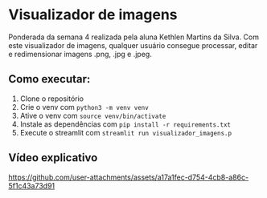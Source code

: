 # Visualizador de imagens

Ponderada da semana 4 realizada pela aluna Kethlen Martins da Silva.
Com este visualizador de imagens, qualquer usuário consegue processar, editar e redimensionar imagens .png, .jpg e .jpeg.

## Como executar:

1. Clone o repositório
2. Crie o venv com ```python3 -m venv venv```
3. Ative o venv com ```source venv/bin/activate```
4. Instale as dependências com ```pip install -r requirements.txt```
5. Execute o streamlit com ```streamlit run visualizador_imagens.p```

## Vídeo explicativo

https://github.com/user-attachments/assets/a17a1fec-d754-4cb8-a86c-5f1c43a73d91

